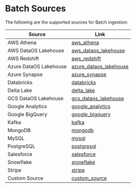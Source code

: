 # Batch Sources

The following are the supported sources for Batch ingestion:


| Source | Link |
|--------|------|
| AWS Athena | [aws_athena](/resources/stacks/nilus/batch_sources/aws_athena/) |
| AWS DataOS Lakehouse | [aws_dataos_lakehouse](/resources/stacks/nilus/batch_sources/aws_dataos_lakehouse/) |
| AWS Redshift | [aws_redshift](/resources/stacks/nilus/batch_sources/aws_redshift/) |
| Azure DataOS Lakehouse | [azure_dataos_lakehouse](/resources/stacks/nilus/batch_sources/azure_dataos_lakehouse/) |
| Azure Synapse | [azure_synapse](/resources/stacks/nilus/batch_sources/azure_synapse/) |
| Databricks | [databricks](/resources/stacks/nilus/batch_sources/databricks/) |
| Delta Lake | [delta_lake](/resources/stacks/nilus/batch_sources/delta_lake/) |
| GCS DataOS Lakehouse | [gcs_dataos_lakehouse](/resources/stacks/nilus/batch_sources/gcs_dataos_lakehouse/) |
| Google Analytics | [google_analytics](/resources/stacks/nilus/batch_sources/google_analytics/) |
| Google BigQuery | [google_bigquery](/resources/stacks/nilus/batch_sources/google_bigquery/) |
| Kafka | [kafka](/resources/stacks/nilus/batch_sources/kafka/) |
| MongoDB | [mongodb](/resources/stacks/nilus/batch_sources/mongodb/) |
| MySQL | [mysql](/resources/stacks/nilus/batch_sources/mysql/) |
| PostgreSQL | [postgresql](/resources/stacks/nilus/batch_sources/postgresql/) |
| Salesforce | [salesforce](/resources/stacks/nilus/batch_sources/salesforce/) |
| Snowflake | [snowflake](/resources/stacks/nilus/batch_sources/snowflake/) |
| Stripe | [stripe](/resources/stacks/nilus/batch_sources/stripe/) |
| Custom Source | [custom_source](/resources/stacks/nilus/batch_sources/custom_source/) |
